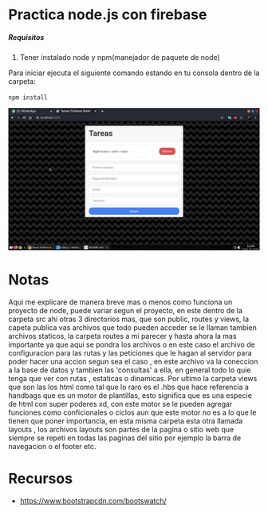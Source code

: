 # Practica node.js con firebase

##### Requisitos

1. Tener instalado node y npm(manejador de paquete de node)

Para iniciar ejecuta el siguiente comando estando en tu consola dentro de la carpeta:

`npm install`


![Captura](image.png "imagen") 

# Notas

Aqui me explicare de manera breve mas o menos como funciona un proyecto de node, puede variar segun el proyecto, en este dentro de la carpeta src ahi otras 3 directorios mas, que son public, routes y views, la capeta publica vas archivos que todo pueden acceder se le llaman tambien archivos staticos, la carpeta routes a mi parecer y hasta ahora la mas importante ya que aqui se pondra los archivos o en este caso el archivo de configuracion para las rutas y las peticiones que le hagan al servidor para poder hacer una accion segun sea el caso , en este archivo va la coneccion a la base de datos y tambien las 'consultas' a ella, en general todo lo quie tenga que ver con rutas , estaticas o dinamicas. Por ultimo la carpeta views que son las los html como tal que lo raro es el .hbs que hace referencia a handbags que es un motor de plantillas, esto significa que es una especie de html con super poderes xd, con este motor se le pueden agregar funciones como conficionales o ciclos aun que este motor no es a lo que le tienen que poner importancia, en esta misma carpeta esta otra llamada layouts , los archivos layouts son partes de la pagina o sitio web que siempre se repeti en todas las paginas del sitio por ejemplo la barra de navegacion o el footer etc.

# Recursos

- https://www.bootstrapcdn.com/bootswatch/

